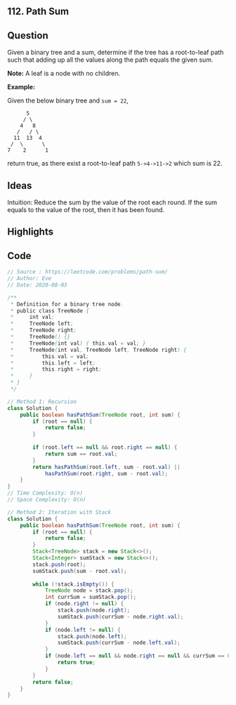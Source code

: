 ## 112. Path Sum

## Question

Given a binary tree and a sum, determine if the tree has a root-to-leaf path such that adding up all the values along the path equals the given sum.

**Note:** A leaf is a node with no children.

**Example:**

Given the below binary tree and `sum = 22`,

```
      5
     / \
    4   8
   /   / \
  11  13  4
 /  \      \
7    2      1
```

return true, as there exist a root-to-leaf path `5->4->11->2` which sum is 22.

## Ideas

Intuition: Reduce the sum by the value of the root each round. If the sum equals to the value of the root, then it has been found. 

## Highlights

## Code

```java
// Source : https://leetcode.com/problems/path-sum/
// Author: Eve
// Date: 2020-08-03

/**
 * Definition for a binary tree node.
 * public class TreeNode {
 *     int val;
 *     TreeNode left;
 *     TreeNode right;
 *     TreeNode() {}
 *     TreeNode(int val) { this.val = val; }
 *     TreeNode(int val, TreeNode left, TreeNode right) {
 *         this.val = val;
 *         this.left = left;
 *         this.right = right;
 *     }
 * }
 */

// Method 1: Recursion
class Solution {
    public boolean hasPathSum(TreeNode root, int sum) {
        if (root == null) {
            return false;
        }
        
        if (root.left == null && root.right == null) {
            return sum == root.val;
        }
        return hasPathSum(root.left, sum - root.val) || 
            hasPathSum(root.right, sum - root.val);
    } 
}
// Time Complexity: O(n)
// Space Complexity: O(n)

// Method 2: Iteration with Stack
class Solution {
    public boolean hasPathSum(TreeNode root, int sum) {
        if (root == null) {
            return false;
        }
        Stack<TreeNode> stack = new Stack<>();
        Stack<Integer> sumStack = new Stack<>();
        stack.push(root);
        sumStack.push(sum - root.val);
        
        while (!stack.isEmpty()) {
            TreeNode node = stack.pop();
            int currSum = sumStack.pop();
            if (node.right != null) {
                stack.push(node.right);
                sumStack.push(currSum - node.right.val);
            }
            if (node.left != null) {
                stack.push(node.left);
                sumStack.push(currSum - node.left.val);
            }
            if (node.left == null && node.right == null && currSum == 0) {
                return true;
            }
        }
        return false;
    }
}
```

